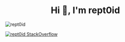 <h1 align="center">Hi 👋, I'm rept0id</h1>

<p><img align="center" src="https://github-readme-streak-stats.herokuapp.com/?user=rept0id&" alt="rept0id" /></p>

[![rept0id StackOverflow](https://stackoverflow-badge.herokuapp.com/api/StackOverflowBadge/19425753)](https://stackoverflow.com/users/19425753/rantouan-achmet)
